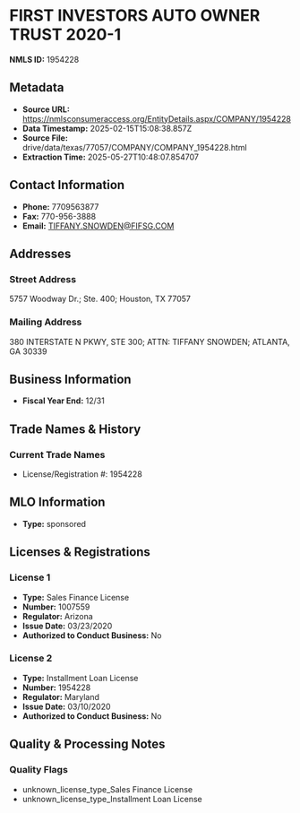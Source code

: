 # FIRST INVESTORS AUTO OWNER TRUST 2020-1

**NMLS ID:** 1954228

## Metadata
- **Source URL:** https://nmlsconsumeraccess.org/EntityDetails.aspx/COMPANY/1954228
- **Data Timestamp:** 2025-02-15T15:08:38.857Z
- **Source File:** drive/data/texas/77057/COMPANY/COMPANY_1954228.html
- **Extraction Time:** 2025-05-27T10:48:07.854707

## Contact Information
- **Phone:** 7709563877
- **Fax:** 770-956-3888
- **Email:** TIFFANY.SNOWDEN@FIFSG.COM

## Addresses
### Street Address
5757 Woodway Dr.; Ste. 400; Houston, TX 77057

### Mailing Address
380 INTERSTATE N PKWY, STE 300; ATTN: TIFFANY SNOWDEN; ATLANTA, GA 30339

## Business Information
- **Fiscal Year End:** 12/31

## Trade Names & History
### Current Trade Names
- License/Registration #: 1954228

## MLO Information
- **Type:** sponsored

## Licenses & Registrations

### License 1
- **Type:** Sales Finance License
- **Number:** 1007559
- **Regulator:** Arizona
- **Issue Date:** 03/23/2020
- **Authorized to Conduct Business:** No

### License 2
- **Type:** Installment Loan License
- **Number:** 1954228
- **Regulator:** Maryland
- **Issue Date:** 03/10/2020
- **Authorized to Conduct Business:** No

## Quality & Processing Notes
### Quality Flags
- unknown_license_type_Sales Finance License
- unknown_license_type_Installment Loan License
